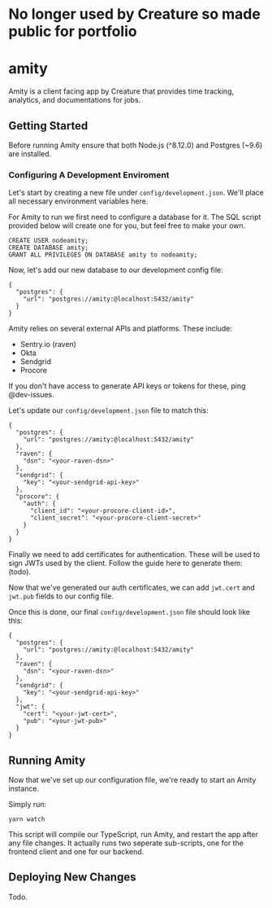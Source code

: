 # No longer used by Creature so made public for portfolio

# amity

Amity is a client facing app by Creature that provides time tracking, analytics, and documentations for jobs.

## Getting Started

Before running Amity ensure that both Node.js (^8.12.0) and Postgres (~9.6) are installed.

### Configuring A Development Enviroment

Let's start by creating a new file under `config/development.json`. We'll place all necessary environment variables here.

For Amity to run we first need to configure a database for it. The SQL script provided below will create one for you, but feel free to make your own.
```
CREATE USER nodeamity;
CREATE DATABASE amity;
GRANT ALL PRIVILEGES ON DATABASE amity to nodeamity;
```

Now, let's add our new database to our development config file:
```
{
  "postgres": {
    "url": "postgres://amity:@localhost:5432/amity"
  }
}
```

Amity relies on several external APIs and platforms. These include:
- Sentry.io (raven)
- Okta
- Sendgrid
- Procore

If you don't have access to generate API keys or tokens for these, ping @dev-issues.

Let's update our `config/development.json` file to match this:
```
{
  "postgres": {
    "url": "postgres://amity:@localhost:5432/amity"
  },
  "raven": {
    "dsn": "<your-raven-dsn>"
  },
  "sendgrid": {
    "key": "<your-sendgrid-api-key>"
  },
  "procore": {
    "auth": {
      "client_id": "<your-procore-client-id>",
      "client_secret": "<your-procore-client-secret>"
    }
  }
}
```

Finally we need to add certificates for authentication. These will be used to sign JWTs used by the client. Follow the guide here to generate them:(todo).

Now that we've generated our auth certificates, we can add `jwt.cert` and `jwt.pub` fields to our config file.

Once this is done, our final `config/development.json` file should look like this:
```
{
  "postgres": {
    "url": "postgres://amity:@localhost:5432/amity"
  },
  "raven": {
    "dsn": "<your-raven-dsn>"
  },
  "sendgrid": {
    "key": "<your-sendgrid-api-key>"
  },
  "jwt": {
    "cert": "<your-jwt-cert>",
    "pub": "<your-jwt-pub>"
  }
}
```

## Running Amity

Now that we've set up our configuration file, we're ready to start an Amity instance.

Simply run:
```
yarn watch
```

This script will compile our TypeScript, run Amity, and restart the app after any file changes. It actually runs two seperate sub-scripts, one for the frontend client and one for our backend.

## Deploying New Changes

Todo.
